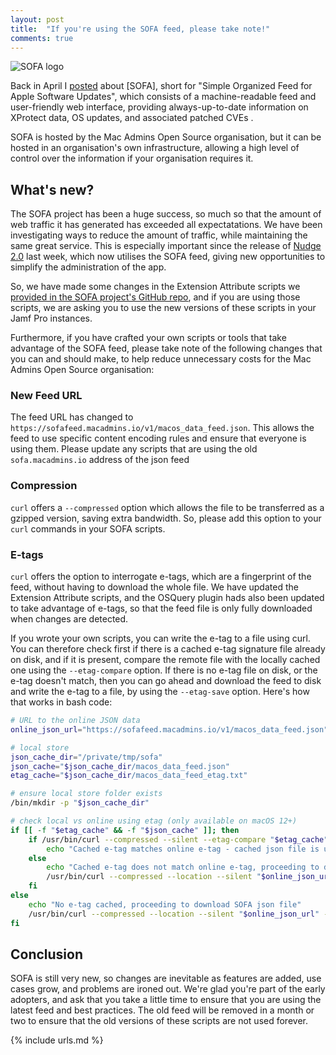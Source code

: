 ```yaml
---
layout: post
title:  "If you're using the SOFA feed, please take note!"
comments: true
---
```


![SOFA logo](https://sofa.macadmins.io/images/custom_logo.png)

Back in April I [posted][1] about [SOFA], short for "Simple Organized Feed for Apple Software Updates", which consists of a machine-readable feed and user-friendly web interface, providing always-up-to-date information on XProtect data, OS updates, and associated patched CVEs .

SOFA is hosted by the Mac Admins Open Source organisation, but it can be hosted in an organisation's own infrastructure, allowing a high level of control over the information if your organisation requires it.

## What's new?

The SOFA project has been a huge success, so much so that the amount of web traffic it has generated has exceeded all expectatations. We have been investigating ways to reduce the amount of traffic, while maintaining the same great service. This is especially important since the release of [Nudge 2.0][2] last week, which now utilises the SOFA feed, giving new opportunities to simplify the administration of the app.

So, we have made some changes in the Extension Attribute scripts we [provided in the SOFA project's GitHub repo][3], and if you are using those scripts, we are asking you to use the new versions of these scripts in your Jamf Pro instances.

Furthermore, if you have crafted your own scripts or tools that take advantage of the SOFA feed, please take note of the following changes that you can and should make, to help reduce unnecessary costs for the Mac Admins Open Source organisation:

### New Feed URL

The feed URL has changed to `https://sofafeed.macadmins.io/v1/macos_data_feed.json`. This allows the feed to use specific content encoding rules and ensure that everyone is using them. Please update any scripts that are using the old `sofa.macadmins.io` address of the json feed

### Compression

`curl` offers a `--compressed` option which allows the file to be transferred as a gzipped version, saving extra bandwidth. So, please add this option to your `curl` commands in your SOFA scripts.

### E-tags

`curl` offers the option to interrogate e-tags, which are a fingerprint of the feed, without having to download the whole file. We have updated the Extension Attribute scripts, and the OSQuery plugin hads also been updated to take advantage of e-tags, so that the feed file is only fully downloaded when changes are detected.

If you wrote your own scripts, you can write the e-tag to a file using curl. You can therefore check first if there is a cached e-tag signature file already on disk, and if it is present, compare the remote file with the locally cached one using the `--etag-compare` option. If there is no e-tag file on disk, or the e-tag doesn't match, then you can go ahead and download the feed to disk and write the e-tag to a file, by using the `--etag-save` option. Here's how that works in bash code:

```bash
# URL to the online JSON data
online_json_url="https://sofafeed.macadmins.io/v1/macos_data_feed.json"

# local store
json_cache_dir="/private/tmp/sofa"
json_cache="$json_cache_dir/macos_data_feed.json"
etag_cache="$json_cache_dir/macos_data_feed_etag.txt"

# ensure local store folder exists
/bin/mkdir -p "$json_cache_dir"

# check local vs online using etag (only available on macOS 12+)
if [[ -f "$etag_cache" && -f "$json_cache" ]]; then
    if /usr/bin/curl --compressed --silent --etag-compare "$etag_cache" "$online_json_url" --output /dev/null; then
        echo "Cached e-tag matches online e-tag - cached json file is up to date"
    else
        echo "Cached e-tag does not match online e-tag, proceeding to download SOFA json file"
        /usr/bin/curl --compressed --location --silent "$online_json_url" --etag-save "$etag_cache" --output "$json_cache"
    fi
else
    echo "No e-tag cached, proceeding to download SOFA json file"
    /usr/bin/curl --compressed --location --silent "$online_json_url" --etag-save "$etag_cache" --output "$json_cache"
fi
```

## Conclusion

SOFA is still very new, so changes are inevitable as features are added, use cases grow, and problems are ironed out. We're glad you're part of the early adopters, and ask that you take a little time to ensure that you are using the latest feed and best practices. The old feed will be removed in a month or two to ensure that the old versions of these scripts are not used forever.

[1]: https://grahamrpugh.com/2024/04/29/sofa-and-jamf-pro-new-feed.html
[2]: https://github.com/macadmins/nudge/releases/tag/v2.0.0.81713
[3]: https://github.com/macadmins/sofa/blob/main/tool-scripts

{% include urls.md %}
